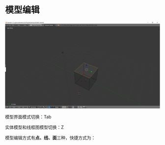 # 模型编辑

![&#x6A21;&#x578B;&#x7F16;&#x8F91;&#x754C;&#x9762;](../.gitbook/assets/pi-zhu-20190504-165402.png)

模型界面模式切换：Tab

实体模型和线框图模型切换：Z

模型编辑方式有**点、线、面**三种，快捷方式为：

